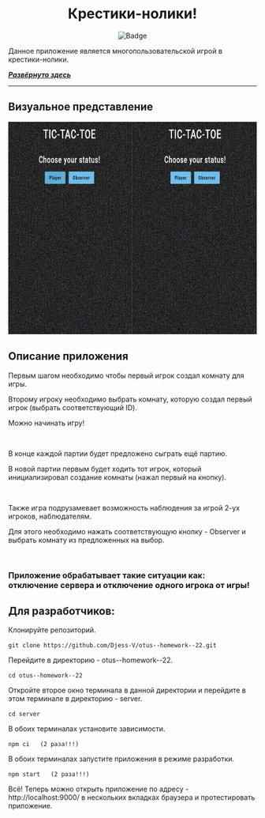 <h1 align="center">Крестики-нолики!</h1>

<p align="center">
<img alt="Badge" src="https://github.com/djess-v/otus--homework--23/actions/workflows/sanity-check.yml/badge.svg" />
</p>

<p >Данное приложение является многопользовательской игрой в крестики-нолики.</p>

_**[Развёрнуто здесь](https://djess-v.github.io/otus--homework--23/)**_

---

<h2>Визуальное представление</h2>

<img alt="Game" src="./client/src/assets/images/game.gif" width="790px" height="430px"/>

<h2>Описание приложения</h2>

<p >Первым шагом необходимо чтобы первый игрок создал комнату для игры.</p>
<p >Второму игроку необходимо выбрать комнату, которую создал первый игрок (выбрать соответствующий ID).</p>
<p >Можно начинать игру!</p>
<br/>
<p >В конце каждой партии будет предложено сыграть ещё партию.</p>
<p >В новой партии первым будет ходить тот игрок, который инициализировал создание комнаты (нажал первый на кнопку).</p>
<br/>
<p >Также игра подрузамевает возможность наблюдения за игрой 2-ух игроков, наблюдателям.</p>
<p >Для этого необходимо нажать соответствующую кнопку - Observer и выбрать комнату из предложенных на выбор.</p>
<br/>
<h3 >Приложение обрабатывает такие ситуации как: отключение сервера и отключение одного игрока от игры!</h3>

<h2>Для разработчиков:</h2>

<p >Клонируйте репозиторий.</p>

```properties
git clone https://github.com/Djess-V/otus--homework--22.git
```

<p >Перейдите в директорию - otus--homework--22.</p>

```properties
cd otus--homework--22
```

<p >Откройте второе окно терминала в данной директории и перейдите в этом терминале в директорию - server.</p>

```properties
cd server
```

<p >В обоих терминалах установите зависимости.</p>

```properties
npm ci   (2 раза!!!)
```

<p >В обоих терминалах запустите приложения в режиме разработки.</p>

```properties
npm start   (2 раза!!!)
```

<p >Всё! Теперь можно открыть приложение по адресу - http://localhost:9000/ в нескольких вкладках браузера и протестировать приложение.</p>
